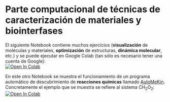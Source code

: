 # Parte computacional de técnicas de caracterización de materiales y biointerfases       
El siguiente Notebook contiene muchos ejercicios (**visualización** de moléculas y materiales, **optimización** de estructuras, **dinámica molecular**, etc.) y se puede ejecutar en Google Colab (tan sólo es necesario tener una cuenta de Google):    
[![Open In Colab](https://colab.research.google.com/assets/colab-badge.svg)](https://colab.research.google.com/github/emartineznunez/Master_Quimica/blob/master/Google_colab/google_colab.ipynb)

En este otro Notebook se muestra el funcionamiento de un programa automático de descubrimiento de **reacciones químicas** llamado [AutoMeKin](https://github.com/emartineznunez/AutoMeKin). Concretamente el ejemplo que se muestra se refiere al sistema CH<sub>2</sub>O<sub>2</sub>:     
[![Open In Colab](https://colab.research.google.com/assets/colab-badge.svg)](https://colab.research.google.com/github/emartineznunez/AutoMeKin/blob/main/notebooks/AutoMeKin.ipynb)

